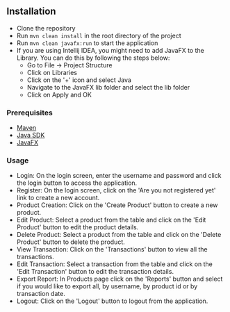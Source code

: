 ## Installation
- Clone the repository
- Run `mvn clean install` in the root directory of the project
- Run `mvn clean javafx:run` to start the application
- If you are using Intellij IDEA, you might need to add JavaFX to the Library. You can do this by following the steps below:
    - Go to File -> Project Structure
    - Click on Libraries
    - Click on the '+' icon and select Java
    - Navigate to the JavaFX lib folder and select the lib folder
    - Click on Apply and OK

### Prerequisites

- [Maven](https://maven.apache.org/download.cgi)
- [Java SDK](https://www.oracle.com/java/technologies/javase-jdk11-downloads.html)
- [JavaFX](https://openjfx.io/)

### Usage
- Login: On the login screen, enter the username and password and click the login button to access the application.
- Register: On the login screen, click on the 'Are you not registered yet' link to create a new account.
- Product Creation: Click on the 'Create Product' button to create a new product.
- Edit Product: Select a product from the table and click on the 'Edit Product' button to edit the product details.
- Delete Product: Select a product from the table and click on the 'Delete Product' button to delete the product.
- View Transaction: Click on the 'Transactions' button to view all the transactions.
- Edit Transaction: Select a transaction from the table and click on the 'Edit Transaction' button to edit the transaction details.
- Export Report: In Products page click on the 'Reports' button and select if you would like to export all, by username, by product id or by transaction date.
- Logout: Click on the 'Logout' button to logout from the application.